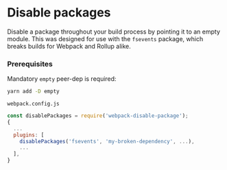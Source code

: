 # Disable packages
Disable a package throughout your build process by pointing it to an empty
module. This was designed for use with the `fsevents` package, which breaks
builds for Webpack and Rollup alike.

### Prerequisites
Mandatory `empty` peer-dep is required:
```bash
yarn add -D empty
```

`webpack.config.js`
```javascript
const disablePackages = require('webpack-disable-package');
{
  ...
  plugins: [
    disablePackages('fsevents', 'my-broken-dependency', ...),
    ...
  ],
}
```